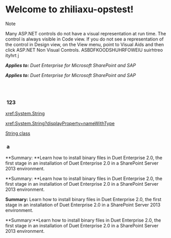# Welcome to zhiliaxu-opstest!

> [!NOTE]
> Many ASP.NET controls do not have a visual representation at run time. The control is always visible in <span class="label">Code</span> view. If you do not see a representation of the control in <span class="label">Design</span> view, on the <span class="label">View</span> menu, point to <span class="label">Visual Aids</span> and then click <span class="label">ASP.NET Non Visual Controls</span>.
> ASBDFKOODSHUHRFOWEIU suirhtreo ityhrt j

***Applies to:** Duet Enterprise for Microsoft SharePoint and SAP*

_**Applies to:** Duet Enterprise for Microsoft SharePoint and SAP_

###  

###  123
<xref:System.String>

<xref:System.String?displayProperty=nameWithType>

[String class](xref:System.String)

###

###  a

**Summary: **Learn how to install binary files in Duet Enterprise 2.0, the first stage in an installation of Duet Enterprise 2.0 in a SharePoint Server 2013 environment.

**Summary: **Learn how to install binary files in Duet Enterprise 2.0, the first stage in an installation of Duet Enterprise 2.0 in a SharePoint Server 2013 environment.

**Summary:** Learn how to install binary files in Duet Enterprise 2.0, the first stage in an installation of Duet Enterprise 2.0 in a SharePoint Server 2013 environment.

**Summary:**Learn how to install binary files in Duet Enterprise 2.0, the first stage in an installation of Duet Enterprise 2.0 in a SharePoint Server 2013 environment.
